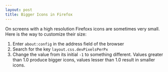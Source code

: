 ```yaml
---
layout: post
title: Bigger Icons in Firefox
---
```


On screens with a high resolution Firefoxs icons are sometimes very small. Here is the way to customize their size:

1. Enter `about:config` in the address field of the browser
1. Search for the key `layout.css.devPixelsPerPx`
1. Change the value from its initial `-1` to something different. Values greater than 1.0 produce bigger icons, values lesser than 1.0 result in smaller icons.
